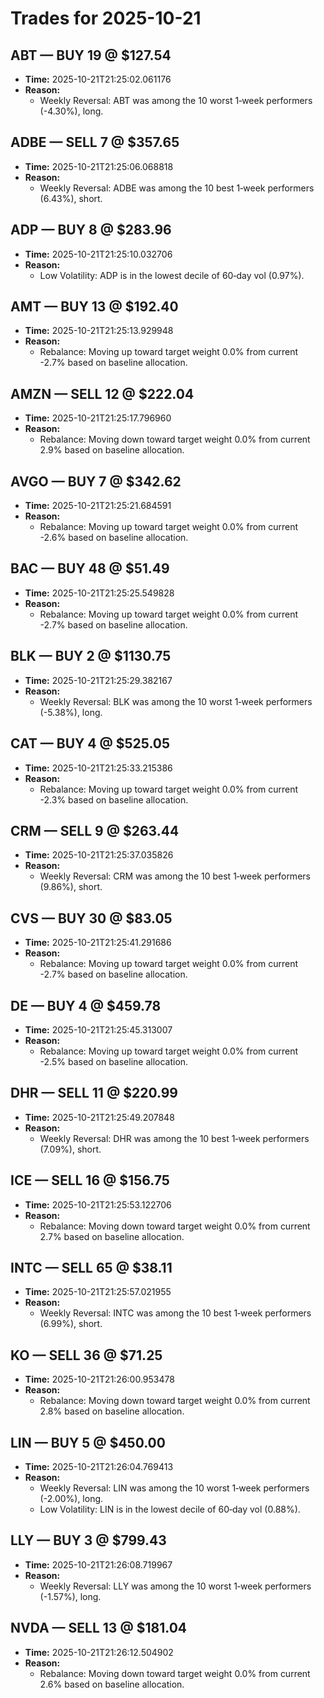 # Trades for 2025-10-21

## ABT — BUY 19 @ $127.54
- **Time:** 2025-10-21T21:25:02.061176
- **Reason:**
  - Weekly Reversal: ABT was among the 10 worst 1‑week performers (-4.30%), long.

## ADBE — SELL 7 @ $357.65
- **Time:** 2025-10-21T21:25:06.068818
- **Reason:**
  - Weekly Reversal: ADBE was among the 10 best 1‑week performers (6.43%), short.

## ADP — BUY 8 @ $283.96
- **Time:** 2025-10-21T21:25:10.032706
- **Reason:**
  - Low Volatility: ADP is in the lowest decile of 60‑day vol (0.97%).

## AMT — BUY 13 @ $192.40
- **Time:** 2025-10-21T21:25:13.929948
- **Reason:**
  - Rebalance: Moving up toward target weight 0.0% from current -2.7% based on baseline allocation.

## AMZN — SELL 12 @ $222.04
- **Time:** 2025-10-21T21:25:17.796960
- **Reason:**
  - Rebalance: Moving down toward target weight 0.0% from current 2.9% based on baseline allocation.

## AVGO — BUY 7 @ $342.62
- **Time:** 2025-10-21T21:25:21.684591
- **Reason:**
  - Rebalance: Moving up toward target weight 0.0% from current -2.6% based on baseline allocation.

## BAC — BUY 48 @ $51.49
- **Time:** 2025-10-21T21:25:25.549828
- **Reason:**
  - Rebalance: Moving up toward target weight 0.0% from current -2.7% based on baseline allocation.

## BLK — BUY 2 @ $1130.75
- **Time:** 2025-10-21T21:25:29.382167
- **Reason:**
  - Weekly Reversal: BLK was among the 10 worst 1‑week performers (-5.38%), long.

## CAT — BUY 4 @ $525.05
- **Time:** 2025-10-21T21:25:33.215386
- **Reason:**
  - Rebalance: Moving up toward target weight 0.0% from current -2.3% based on baseline allocation.

## CRM — SELL 9 @ $263.44
- **Time:** 2025-10-21T21:25:37.035826
- **Reason:**
  - Weekly Reversal: CRM was among the 10 best 1‑week performers (9.86%), short.

## CVS — BUY 30 @ $83.05
- **Time:** 2025-10-21T21:25:41.291686
- **Reason:**
  - Rebalance: Moving up toward target weight 0.0% from current -2.7% based on baseline allocation.

## DE — BUY 4 @ $459.78
- **Time:** 2025-10-21T21:25:45.313007
- **Reason:**
  - Rebalance: Moving up toward target weight 0.0% from current -2.5% based on baseline allocation.

## DHR — SELL 11 @ $220.99
- **Time:** 2025-10-21T21:25:49.207848
- **Reason:**
  - Weekly Reversal: DHR was among the 10 best 1‑week performers (7.09%), short.

## ICE — SELL 16 @ $156.75
- **Time:** 2025-10-21T21:25:53.122706
- **Reason:**
  - Rebalance: Moving down toward target weight 0.0% from current 2.7% based on baseline allocation.

## INTC — SELL 65 @ $38.11
- **Time:** 2025-10-21T21:25:57.021955
- **Reason:**
  - Weekly Reversal: INTC was among the 10 best 1‑week performers (6.99%), short.

## KO — SELL 36 @ $71.25
- **Time:** 2025-10-21T21:26:00.953478
- **Reason:**
  - Rebalance: Moving down toward target weight 0.0% from current 2.8% based on baseline allocation.

## LIN — BUY 5 @ $450.00
- **Time:** 2025-10-21T21:26:04.769413
- **Reason:**
  - Weekly Reversal: LIN was among the 10 worst 1‑week performers (-2.00%), long.
  - Low Volatility: LIN is in the lowest decile of 60‑day vol (0.88%).

## LLY — BUY 3 @ $799.43
- **Time:** 2025-10-21T21:26:08.719967
- **Reason:**
  - Weekly Reversal: LLY was among the 10 worst 1‑week performers (-1.57%), long.

## NVDA — SELL 13 @ $181.04
- **Time:** 2025-10-21T21:26:12.504902
- **Reason:**
  - Rebalance: Moving down toward target weight 0.0% from current 2.6% based on baseline allocation.


